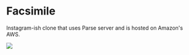 # Facsimile
Instagram-ish clone that uses Parse server and is hosted on Amazon's AWS. 

<p>
<img src="https://i.imgur.com/YWCxmP8.png">
</p>
